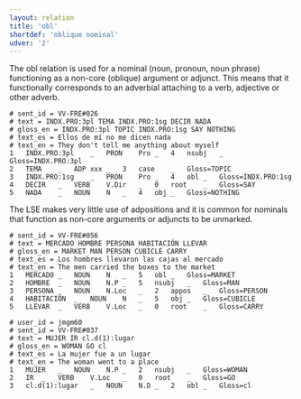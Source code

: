```yaml
---
layout: relation
title: 'obl'
shortdef: 'oblique nominal'
udver: '2'
---
```


The obl relation is used for a nominal (noun, pronoun, noun phrase) functioning as a non-core (oblique) argument or adjunct. This means that it functionally corresponds to an adverbial attaching to a verb, adjective or other adverb.

~~~ conllu
# sent_id = VV-FRE#026
# text = INDX.PRO:3pl TEMA INDX.PRO:1sg DECIR NADA
# gloss_en = INDX.PRO:3pl TOPIC INDX.PRO:1sg SAY NOTHING
# text_es = Ellos de mí no me dicen nada
# text_en = They don't tell me anything about myself
1	INDX.PRO:3pl	_	PRON	Pro	_	4	nsubj	_	Gloss=INDX.PRO:3pl
2	TEMA	_	ADP	xxx	_	3	case	_	Gloss=TOPIC
3	INDX.PRO:1sg	_	PRON	Pro	_	4	obl	_	Gloss=INDX.PRO:1sg
4	DECIR	_	VERB	V.Dir	_	0	root	_	Gloss=SAY
5	NADA	_	NOUN	N	_	4	obj	_	Gloss=NOTHING
~~~

The LSE makes very little use of adpositions and it is common for nominals that function as non-core arguments or adjuncts to be unmarked.

~~~ conllu
# sent_id = VV-FRE#056
# text = MERCADO HOMBRE PERSONA HABITACIÓN LLEVAR
# gloss_en = MARKET MAN PERSON CUBICLE CARRY
# text_es = Los hombres llevaron las cajas al mercado
# text_en = The men carried the boxes to the market
1	MERCADO	_	NOUN	N	_	5	obl	_	Gloss=MARKET
2	HOMBRE	_	NOUN	N.P	_	5	nsubj	_	Gloss=MAN
3	PERSONA	_	NOUN	N.Loc	_	2	appos	_	Gloss=PERSON
4	HABITACIÓN	_	NOUN	N	_	5	obj	_	Gloss=CUBICLE
5	LLEVAR	_	VERB	V.Loc	_	0	root	_	Gloss=CARRY
~~~
~~~ conllu
# user_id = jmgm60
# sent_id = VV-FRE#037
# text = MUJER IR cl.d(1):lugar
# gloss_en = WOMAN GO cl
# text_es = La mujer fue a un lugar
# text_en = The woman went to a place
1	MUJER	_	NOUN	N.P	_	2	nsubj	_	Gloss=WOMAN
2	IR	_	VERB	V.Loc	_	0	root	_	Gloss=GO
3	cl.d(1):lugar	_	NOUN	N.D	_	2	obl	_	Gloss=cl
~~~
